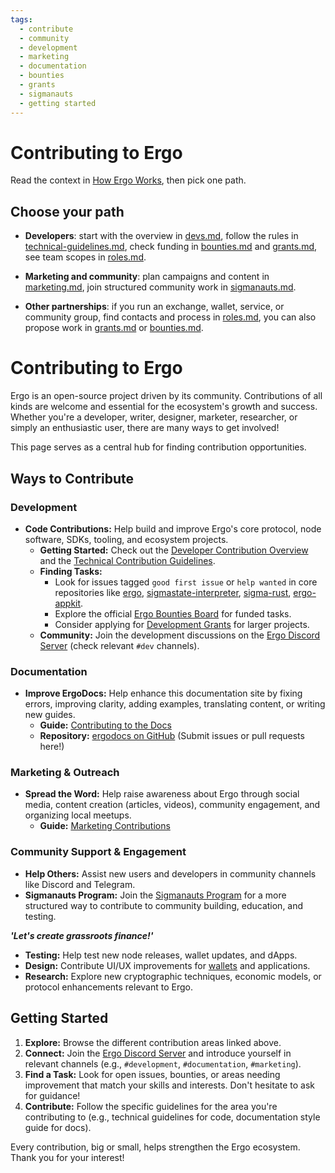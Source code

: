```yaml
---
tags:
  - contribute
  - community
  - development
  - marketing
  - documentation
  - bounties
  - grants
  - sigmanauts
  - getting started
---
```



# Contributing to Ergo

Read the context in [How Ergo Works](how-ergo-works.md), then pick one path.

## Choose your path

* **Developers**: start with the overview in [devs.md](devs.md), follow the rules in [technical-guidelines.md](technical-guidelines.md), check funding in [bounties.md](bounties.md) and [grants.md](grants.md), see team scopes in [roles.md](roles.md).

* **Marketing and community**: plan campaigns and content in [marketing.md](marketing.md), join structured community work in [sigmanauts.md](sigmanauts.md).

* **Other partnerships**: if you run an exchange, wallet, service, or community group, find contacts and process in [roles.md](roles.md), you can also propose work in [grants.md](grants.md) or [bounties.md](bounties.md).


# Contributing to Ergo

Ergo is an open-source project driven by its community. Contributions of all kinds are welcome and essential for the ecosystem's growth and success. Whether you're a developer, writer, designer, marketer, researcher, or simply an enthusiastic user, there are many ways to get involved!

This page serves as a central hub for finding contribution opportunities.

## Ways to Contribute

### Development

*   **Code Contributions:** Help build and improve Ergo's core protocol, node software, SDKs, tooling, and ecosystem projects.
    *   **Getting Started:** Check out the [Developer Contribution Overview](devs.md) and the [Technical Contribution Guidelines](technical-guidelines.md).
    *   **Finding Tasks:**
        *   Look for issues tagged `good first issue` or `help wanted` in core repositories like [ergo](https://github.com/ergoplatform/ergo/issues), [sigmastate-interpreter](https://github.com/ergoplatform/sigmastate-interpreter/issues), [sigma-rust](https://github.com/ergoplatform/sigma-rust/issues?q=is%3Aissue+state%3Aopen+label%3A%22good+first+issue%22), [ergo-appkit](https://github.com/ergoplatform/ergo-appkit/issues).
        *   Explore the official [Ergo Bounties Board](bounties.md) for funded tasks.
        *   Consider applying for [Development Grants](grants.md) for larger projects.
    *   **Community:** Join the development discussions on the [Ergo Discord Server](https://discord.gg/ergo-platform-668903786361651200) (check relevant `#dev` channels).

### Documentation

*   **Improve ErgoDocs:** Help enhance this documentation site by fixing errors, improving clarity, adding examples, translating content, or writing new guides.
    *   **Guide:** [Contributing to the Docs](docs.md)
    *   **Repository:** [ergodocs on GitHub](https://github.com/ergoplatform/ergodocs) (Submit issues or pull requests here!)

### Marketing & Outreach

*   **Spread the Word:** Help raise awareness about Ergo through social media, content creation (articles, videos), community engagement, and organizing local meetups.
    *   **Guide:** [Marketing Contributions](marketing.md)

### Community Support & Engagement

*   **Help Others:** Assist new users and developers in community channels like Discord and Telegram.
*   **Sigmanauts Program:** Join the [Sigmanauts Program](sigmanauts.md) for a more structured way to contribute to community building, education, and testing.

***'Let's create grassroots finance!'***

*   **Testing:** Help test new node releases, wallet updates, and dApps.
*   **Design:** Contribute UI/UX improvements for [wallets](wallets-overview.md) and applications.
*   **Research:** Explore new cryptographic techniques, economic models, or protocol enhancements relevant to Ergo.

## Getting Started

1.  **Explore:** Browse the different contribution areas linked above.
2.  **Connect:** Join the [Ergo Discord Server](https://discord.gg/ergo-platform-668903786361651200) and introduce yourself in relevant channels (e.g., `#development`, `#documentation`, `#marketing`).
3.  **Find a Task:** Look for open issues, bounties, or areas needing improvement that match your skills and interests. Don't hesitate to ask for guidance!
4.  **Contribute:** Follow the specific guidelines for the area you're contributing to (e.g., technical guidelines for code, documentation style guide for docs).

Every contribution, big or small, helps strengthen the Ergo ecosystem. Thank you for your interest!
